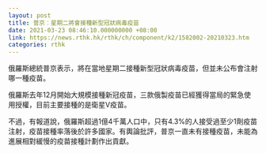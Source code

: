 ```yaml
---
layout: post
title: 普京︰星期二將會接種新型冠狀病毒疫苗
date: 2021-03-23 08:46:10.000000000 +08:00
link: https://news.rthk.hk/rthk/ch/component/k2/1582002-20210323.htm
categories: rthk
---
```


俄羅斯總統普京表示，將在當地星期二接種新型冠狀病毒疫苗，但並未公布會注射哪一種疫苗。

俄羅斯去年12月開始大規模接種新冠疫苗，三款俄製疫苗已經獲得當局的緊急使用授權，目前主要接種的是衛星V疫苗。

不過，有報道說，俄羅斯超過1億4千萬人口中，只有4.3%的人接受過至少1劑疫苗注射，疫苗接種率落後於許多國家。有輿論批評，普京一直未有接種疫苗，未能為進展相對緩慢的疫苗接種計劃作出貢獻。
